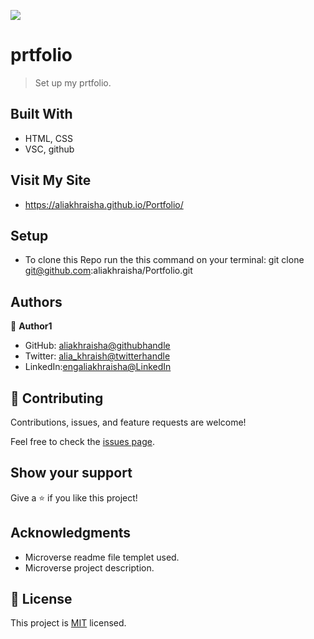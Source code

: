 ![](https://img.shields.io/badge/Microverse-blueviolet)

# prtfolio

> Set up my prtfolio.


## Built With

- HTML, CSS
- VSC, github

## Visit My Site 

- https://aliakhraisha.github.io/Portfolio/

## Setup

- To clone this Repo run the this command on your terminal:
git clone git@github.com:aliakhraisha/Portfolio.git

## Authors

👤 **Author1**

- GitHub: [aliakhraisha@githubhandle](https://github.com/aliakhraisha)
- Twitter: [alia_khraish@twitterhandle](https://twitter.com/alia_khraisha)
- LinkedIn:[engaliakhraisha@LinkedIn](https://www.linkedin.com/in/engaliakhraisha/)

## 🤝 Contributing

Contributions, issues, and feature requests are welcome!

Feel free to check the [issues page](../../issues/).

## Show your support

Give a ⭐️ if you like this project!

## Acknowledgments

- Microverse readme file templet used.
- Microverse project description.

## 📝 License

This project is [MIT](https://github.com/aliakhraisha/Portfolio/blob/setup-and-mobile-first/licence) licensed.
